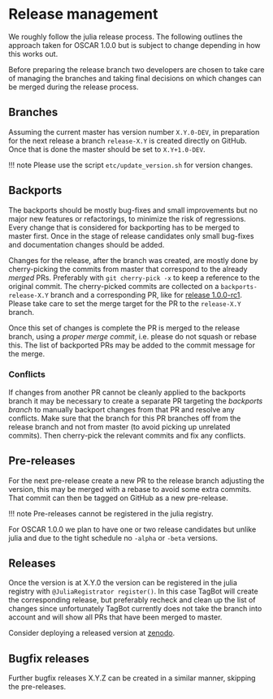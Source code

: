 # Release management

We roughly follow the julia release process. The following outlines the approach taken for OSCAR 1.0.0 but is subject to change depending in how this works out.

Before preparing the release branch two developers are chosen to take care of managing the branches and taking final decisions on which changes can be merged during the release process.

## Branches

Assuming the current master has version number `X.Y.0-DEV`, in preparation for the next release
a branch `release-X.Y` is created directly on GitHub.
Once that is done the master should be set to `X.Y+1.0-DEV`.

!!! note 
    Please use the script `etc/update_version.sh` for version changes.

## Backports

The backports should be mostly bug-fixes and small improvements but no major new features or refactorings, to minimize the risk of regressions.
Every change that is considered for backporting has to be merged to master first.
Once in the stage of release candidates only small bug-fixes and documentation changes should be added.

Changes for the release, after the branch was created, are mostly done by cherry-picking the commits from master that correspond to the already _merged_ PRs. Preferably with `git cherry-pick -x` to keep a reference to the original commit.
The cherry-picked commits are collected on a `backports-release-X.Y` branch and a corresponding PR, like for [release 1.0.0-rc1](https://github.com/oscar-system/Oscar.jl/pull/3378). Please take care to set the merge target for the PR to the `release-X.Y` branch.

Once this set of changes is complete the PR is merged to the release branch, using a _proper merge commit_, i.e. please do not squash or rebase this.
The list of backported PRs may be added to the commit message for the merge.

### Conflicts

If changes from another PR cannot be cleanly applied to the backports branch it may be necessary to create a separate PR targeting the _backports branch_ to manually backport changes from that PR and resolve any conflicts. Make sure that the branch for this PR branches off from the release branch and not from master (to avoid picking up unrelated commits). Then cherry-pick the relevant commits and fix any conflicts.

## Pre-releases

For the next pre-release create a new PR to the release branch adjusting the version, this may be merged with a rebase to avoid some extra commits. That commit can then be tagged on GitHub as a new pre-release.

!!! note
    Pre-releases cannot be registered in the julia registry.

For OSCAR 1.0.0 we plan to have one or two release candidates but unlike julia and due to the tight schedule no `-alpha` or `-beta` versions.

## Releases

Once the version is at X.Y.0 the version can be registered in the julia registry with `@JuliaRegistrator register()`. In this case TagBot will create the corresponding release, but preferably recheck and clean up the list of changes since unfortunately TagBot currently does not take the branch into account and will show all PRs that have been merged to master.

Consider deploying a released version at [zenodo](https://zenodo.org/).

## Bugfix releases

Further bugfix releases X.Y.Z can be created in a similar manner, skipping the pre-releases.
